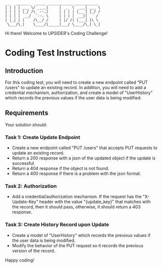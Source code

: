```
 _   _______  _____ ___________ ___________ 
| | | | ___ \/  ___|     |  _  \  ___| ___ \
| | | | |_/ /\ `--.|     | | | | |__ | |_/ /
| | | |  __/  `--. \     | | | |  __||    / 
| |_| | |    /\__/ /     | |/ /| |___| |\ \ 
 \___/\_|    \____/|_____|___/ \____/\_| \_|
```

Hi there! Welcome to UPSIDER's Coding Challenge!

# Coding Test Instructions

## Introduction
For this coding test, you will need to create a new endpoint called "PUT /users" to update an existing record. In addition, you will need to add a credential mechanism, authorization, and create a model of "UserHistory" which records the previous values if the user data is being modified.

## Requirements
Your solution should:

### Task 1: Create Update Endpoint
* Create a new endpoint called "PUT /users" that accepts PUT requests to update an existing record.
* Return a 200 response with a json of the updated object if the update is successful.
* Return a 404 response if the object is not found.
* Return a 400 response if there is a problem with the json format.

### Task 2: Authorization
* Add a credential/authorization mechanism. If the request has the "X-Update-Key" header with the value "{update_key}" that matches with the record, then it should pass, otherwise, it should return a 403 response.

### Task 3: Create History Record upon Update
* Create a model of "UserHistory" which records the previous values if the user data is being modified.
* Modify the behavior of the PUT request so it records the previous version of the record.

Happy coding!
